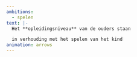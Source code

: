 ```yaml
---
ambitions:
  - spelen
text: |-
  Het **opleidingsniveau** van de ouders staan 

  in verhouding met het spelen van het kind
animation: arrows
---
```

